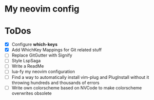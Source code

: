 # My neovim config

# ToDos
* [x] Configure __which-keys__
* [x] Add WhichKey Mappings for Git related stuff
* [ ] Replace GitGutter with Signify
* [ ] Style LspSaga
* [ ] Write a ReadMe
* [ ] lua-fy my neovim configuration
* [ ] Find a way to automatically install vim-plug and PlugInstall without it throwing hundreds and thousands of errors
* [ ] Write own colorscheme based on NVCode to make colorscheme overwrites obsolete
